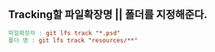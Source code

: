 ## Tracking할 파일확장명 || 폴더를 지정해준다.

```makefile
파일확장자 : git lfs track "*.psd"
폴더 명 : git lfs track "resources/**"
```


